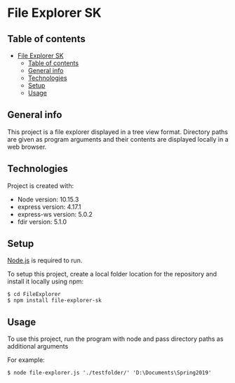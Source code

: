 # File Explorer SK

## Table of contents
- [File Explorer SK](#file-explorer-sk)
  - [Table of contents](#table-of-contents)
  - [General info](#general-info)
  - [Technologies](#technologies)
  - [Setup](#setup)
  - [Usage](#usage)

## General info
This project is a file explorer displayed in a tree view format. Directory paths are given as program arguments and their contents are displayed locally in a web browser.
	
## Technologies
Project is created with:
* Node version: 10.15.3
* express version: 4.17.1
* express-ws version: 5.0.2
* fdir version: 5.1.0
	
## Setup
[Node.js](https://nodejs.org/) is required to run.

To setup this project, create a local folder location for the repository and install it locally using npm:

```
$ cd FileExplorer
$ npm install file-explorer-sk
```

## Usage
To use this project, run the program with node and pass directory paths as additional arguments

For example:
```
$ node file-explorer.js './testfolder/' 'D:\Documents\Spring2019'
```
